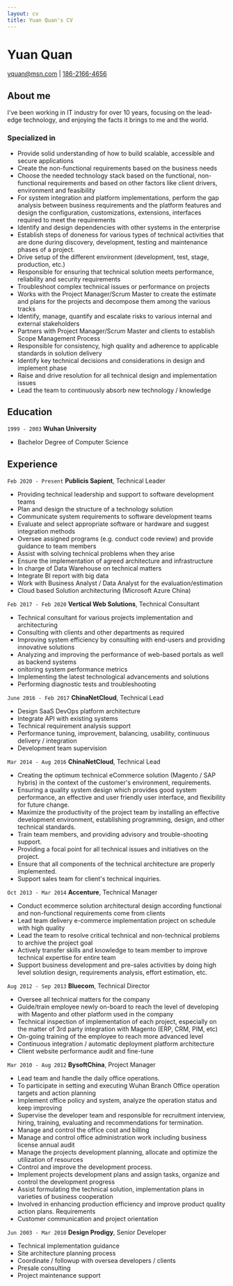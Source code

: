 ```yaml
---
layout: cv
title: Yuan Quan's CV
---
```

# Yuan Quan

<div id="webaddress">
<a href="yquan@msn.com">yquan@msn.com</a>
| <a href="tel://186-2166-4656">186-2166-4656</a>
</div>


## About me

I've been working in IT industry for over 10 years, focusing on the lead-edge technology, and enjoying the facts it brings to me and the world.

### Specialized in

- Provide solid understanding of how to build scalable, accessible and secure applications
- Create the non-functional requirements based on the business needs
- Choose the needed technology stack based on the functional, non-functional requirements and based on other factors like client drivers, environment and feasibility
- For system integration and platform implementations, perform the gap analysis between business requirements and the platform features and design the configuration, customizations, extensions, interfaces required to meet the requirements
- Identify and design dependencies with other systems in the enterprise
- Establish steps of doneness for various types of technical activities that are done during discovery, development, testing and maintenance phases of a project.
- Drive setup of the different environment (development, test, stage, production, etc.)
- Responsible for ensuring that technical solution meets performance, reliability and security requirements
- Troubleshoot complex technical issues or performance on projects
- Works with the Project Manager/Scrum Master to create the estimate and plans for the projects and decompose them among the various tracks
- Identify, manage, quantify and escalate risks to various internal and external stakeholders
- Partners with Project Manager/Scrum Master and clients to establish Scope Management Process
- Responsible for consistency, high quality and adherence to applicable standards in solution delivery
- Identify key technical decisions and considerations in design and implement phase
- Raise and drive resolution for all technical design and implementation issues
- Lead the team to continuously absorb new technology / knowledge


## Education

`1999 - 2003`
__Wuhan University__

- Bachelor Degree of Computer Science


## Experience

`Feb 2020 - Present`
__Publicis Sapient__, Technical Leader

- Providing technical leadership and support to software development teams
- Plan and design the structure of a technology solution
- Communicate system requirements to software development teams
- Evaluate and select appropriate software or hardware and suggest integration methods
- Oversee assigned programs (e.g. conduct code review) and provide guidance to team members
- Assist with solving technical problems when they arise
- Ensure the implementation of agreed architecture and infrastructure
- In charge of Data Warehouse on technical matters
- Integrate BI report with big data
- Work with Business Analyst / Data Analyst for the evaluation/estimation
- Cloud based Solution architecturing (Microsoft Azure China)


`Feb 2017 - Feb 2020`
__Vertical Web Solutions__, Technical Consultant

- Technical consultant for various projects implementation and architecturing
- Consulting with clients and other departments as required
- Improving system efficiency by consulting with end-users and providing innovative solutions
- Analyzing and improving the performance of web-based portals as well as backend systems
- onitoring system performance metrics
- Implementing the latest technological advancements and solutions
- Performing diagnostic tests and troubleshooting


`June 2016 - Feb 2017`
__ChinaNetCloud__, Technical Lead

- Design SaaS DevOps platform architecture
- Integrate API with existing systems
- Technical requirement analysis support
- Performance tuning, improvement, balancing, usability, continuous delivery / integration
- Development team supervision


`Mar 2014 - Aug 2016`
__ChinaNetCloud__, Technical Lead

- Creating the optimum technical eCommerce solution (Magento / SAP hybris) in the context of the customer's environment, requirements.
- Ensuring a quality system design which provides good system performance, an effective and user friendly user interface, and flexibility for future change.
- Maximize the productivity of the project team by installing an effective development environment, establishing programming, design, and other technical standards.
- Train team members, and providing advisory and trouble-shooting support.
- Providing a focal point for all technical issues and initiatives on the project.
- Ensure that all components of the technical architecture are properly implemented.
- Support sales team for client's technical inquiries.


`Oct 2013 - Mar 2014`
__Accenture__, Technical Manager

- Conduct ecommerce solution architectural design according functional and non-functional requirements come from clients
- Lead team delivery e-commerce implementation project on schedule with high quality
- Lead the team to resolve critical technical and non-technical problems to archive the project goal
- Actively transfer skills and knowledge to team member to improve technical expertise for entire team
- Support business development and pre-sales activities by doing high level solution design, requirements analysis, effort estimation, etc.



`Aug 2012 - Sep 2013`
__Bluecom__, Technical Director

- Oversee all technical matters for the company
- Guide/train employee newly on-board to reach the level of developing with Magento and other platform
used in the company
- Technical inspection of implementation of each project, especially on the matter of 3rd party integration
with Magento (ERP, CRM, PIM, etc)
- On-going training of the employee to reach more advanced level
- Continuous integration / automatic deployment platform architecture
- Client website performance audit and fine-tune


`Mar 2010 - Aug 2012`
__BysoftChina__, Project Manager

- Lead team and handle the daily office operations.
- To participate in setting and executing Wuhan Branch Office operation targets and action planning
- Implement office policy and system, analyze the operation status and keep improving
- Supervise the developer team and responsible for recruitment interview, hiring, training, evaluating and recommendations for termination.
- Manage and control the office cost and billing
- Manage and control office administration work including business license annual audit
- Manage the projects development planning, allocate and optimize the utilization of resources
- Control and improve the development process.
- Implement projects development plans and assign tasks, organize and control the development progress
- Assist formulating the technical solution, implementation plans in varieties of business cooperation
- Involved in enhancing production efficiency and improve product quality action plans. Requirements
- Customer communication and project orientation


`Jun 2003 - Mar 2010`
__Design Prodigy__, Senior Developer

- Technical implementation guidance
- Site architecture planning process
- Coordinate / followup with oversea developers / clients
- Presale consulting
- Project maintenance support


<!-- ### Footer

Last updated: November 2021 -->



